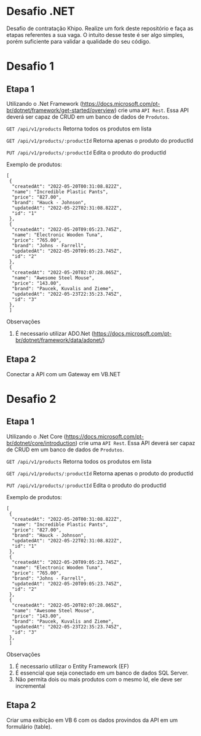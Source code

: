 # Desafio .NET
Desafio de contratação Khipo. Realize um fork deste repositório e faça as etapas referentes a sua vaga. O intuito desse teste é ser algo simples, porém suficiente para validar a qualidade do seu código.

# Desafio 1

## Etapa 1 

Utilizando o .Net Framework (https://docs.microsoft.com/pt-br/dotnet/framework/get-started/overview) crie uma ``API Rest``. Essa API deverá ser capaz de CRUD em um banco de dados de ``Produtos``. 

``GET /api/v1/products``
Retorna todos os produtos em lista

``GET /api/v1/products/:productId``
Retorna apenas o produto do productId

``PUT /api/v1/products/:productId``
Edita o produto do productId

Exemplo de produtos:
```
[
 {
  "createdAt": "2022-05-20T00:31:08.822Z",
  "name": "Incredible Plastic Pants",
  "price": "827.00",
  "brand": "Hauck - Johnson",
  "updatedAt": "2022-05-22T02:31:08.822Z",
  "id": "1"
 },
 {
  "createdAt": "2022-05-20T09:05:23.745Z",
  "name": "Electronic Wooden Tuna",
  "price": "765.00",
  "brand": "Johns - Farrell",
  "updatedAt": "2022-05-20T09:05:23.745Z",
  "id": "2"
 },
 {
  "createdAt": "2022-05-20T02:07:28.065Z",
  "name": "Awesome Steel Mouse",
  "price": "143.00",
  "brand": "Paucek, Kuvalis and Zieme",
  "updatedAt": "2022-05-23T22:35:23.745Z",
  "id": "3"
 },
 ]
```

Observações
1. É necessario utilizar ADO.Net (https://docs.microsoft.com/pt-br/dotnet/framework/data/adonet/)

## Etapa 2

Conectar a API com um Gateway em VB.NET

# Desafio 2

## Etapa 1

Utilizando o .Net Core (https://docs.microsoft.com/pt-br/dotnet/core/introduction) crie uma ``API Rest``. Essa API deverá ser capaz de CRUD em um banco de dados de ``Produtos``. 

``GET /api/v1/products``
Retorna todos os produtos em lista

``GET /api/v1/products/:productId``
Retorna apenas o produto do productId

``PUT /api/v1/products/:productId``
Edita o produto do productId

Exemplo de produtos:
```
[
 {
  "createdAt": "2022-05-20T00:31:08.822Z",
  "name": "Incredible Plastic Pants",
  "price": "827.00",
  "brand": "Hauck - Johnson",
  "updatedAt": "2022-05-22T02:31:08.822Z",
  "id": "1"
 },
 {
  "createdAt": "2022-05-20T09:05:23.745Z",
  "name": "Electronic Wooden Tuna",
  "price": "765.00",
  "brand": "Johns - Farrell",
  "updatedAt": "2022-05-20T09:05:23.745Z",
  "id": "2"
 },
 {
  "createdAt": "2022-05-20T02:07:28.065Z",
  "name": "Awesome Steel Mouse",
  "price": "143.00",
  "brand": "Paucek, Kuvalis and Zieme",
  "updatedAt": "2022-05-23T22:35:23.745Z",
  "id": "3"
 },
 ]
```

Observações
1. É necessario utilizar o Entity Framework (EF)
2. É essencial que seja conectado em um banco de dados SQL Server.
3. Não permita dois ou mais produtos com o mesmo Id, ele deve ser incremental

## Etapa 2

Criar uma exibição em VB 6 com os dados provindos da API em um formulário (table).
